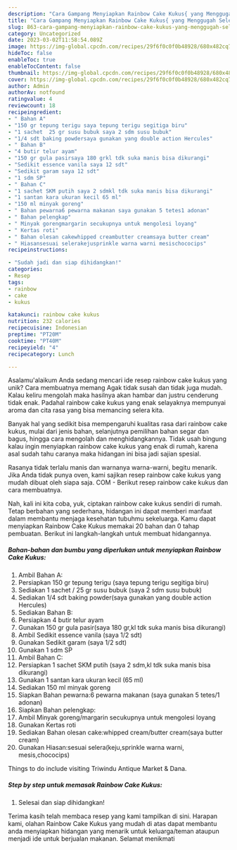 ```yaml
---
description: "Cara Gampang Menyiapkan Rainbow Cake Kukus{ yang Menggugah Selera"
title: "Cara Gampang Menyiapkan Rainbow Cake Kukus{ yang Menggugah Selera"
slug: 863-cara-gampang-menyiapkan-rainbow-cake-kukus-yang-menggugah-selera
category: Uncategorized
date: 2023-03-02T11:58:54.089Z
image: https://img-global.cpcdn.com/recipes/29f6f0c0f0b48928/680x482cq70/rainbow-cake-kukus-foto-resep-utama.jpg
hideToc: false
enableToc: true
enableTocContent: false
thumbnail: https://img-global.cpcdn.com/recipes/29f6f0c0f0b48928/680x482cq70/rainbow-cake-kukus-foto-resep-utama.jpg
cover: https://img-global.cpcdn.com/recipes/29f6f0c0f0b48928/680x482cq70/rainbow-cake-kukus-foto-resep-utama.jpg
author: Admin
authorAv: notfound
ratingvalue: 4
reviewcount: 18
recipeingredient:
- " Bahan A"
- "150 gr tepung terigu saya tepung terigu segitiga biru"
- "1 sachet  25 gr susu bubuk saya 2 sdm susu bubuk"
- "1/4 sdt baking powdersaya gunakan yang double action Hercules"
- " Bahan B"
- "4 butir telur ayam"
- "150 gr gula pasirsaya 180 grkl tdk suka manis bisa dikurangi"
- "Sedikit essence vanila saya 12 sdt"
- "Sedikit garam saya 12 sdt"
- "1 sdm SP"
- " Bahan C"
- "1 sachet SKM putih saya 2 sdmkl tdk suka manis bisa dikurangi"
- "1 santan kara ukuran kecil 65 ml"
- "150 ml minyak goreng"
- " Bahan pewarna6 pewarna makanan saya gunakan 5 tetes1 adonan"
- " Bahan pelengkap"
- " Minyak gorengmargarin secukupnya untuk mengolesi loyang"
- " Kertas roti"
- " Bahan olesan cakewhipped creambutter creamsaya butter cream"
- " Hiasansesuai selerakejusprinkle warna warni mesischococips"
recipeinstructions:

- "Sudah jadi dan siap dihidangkan!"
categories:
- Resep
tags:
- rainbow
- cake
- kukus

katakunci: rainbow cake kukus 
nutrition: 232 calories
recipecuisine: Indonesian
preptime: "PT20M"
cooktime: "PT40M"
recipeyield: "4"
recipecategory: Lunch

---
```



Asalamu'alaikum Anda sedang mencari ide resep rainbow cake kukus yang unik? Cara membuatnya memang Agak tidak susah dan tidak juga mudah. Kalau keliru mengolah maka hasilnya akan hambar dan justru cenderung tidak enak. Padahal rainbow cake kukus yang enak selayaknya mempunyai aroma dan cita rasa yang bisa memancing selera kita.


Banyak hal yang sedikit bisa mempengaruhi kualitas rasa dari rainbow cake kukus, mulai dari jenis bahan, selanjutnya pemilihan bahan segar dan bagus, hingga cara mengolah dan menghidangkannya. Tidak usah bingung kalau ingin menyiapkan rainbow cake kukus yang enak di rumah, karena asal sudah tahu caranya maka hidangan ini bisa jadi sajian spesial.

Rasanya tidak terlalu manis dan warnanya warna-warni, begitu menarik. Jika Anda tidak punya oven, kami sajikan resep rainbow cake kukus yang mudah dibuat oleh siapa saja. COM - Berikut resep rainbow cake kukus dan cara membuatnya.


Nah, kali ini kita coba, yuk, ciptakan rainbow cake kukus sendiri di rumah. Tetap berbahan yang sederhana, hidangan ini dapat memberi manfaat dalam membantu menjaga kesehatan tubuhmu sekeluarga. Kamu dapat menyiapkan Rainbow Cake Kukus memakai 20 bahan dan 0 tahap pembuatan. Berikut ini langkah-langkah untuk membuat hidangannya.

<!--inarticleads1-->

##### Bahan-bahan dan bumbu yang diperlukan untuk menyiapkan Rainbow Cake Kukus:

1. Ambil  Bahan A:
1. Persiapkan 150 gr tepung terigu (saya tepung terigu segitiga biru)
1. Sediakan 1 sachet / 25 gr susu bubuk (saya 2 sdm susu bubuk)
1. Sediakan 1/4 sdt baking powder(saya gunakan yang double action Hercules)
1. Sediakan  Bahan B:
1. Persiapkan 4 butir telur ayam
1. Gunakan 150 gr gula pasir(saya 180 gr,kl tdk suka manis bisa dikurangi)
1. Ambil Sedikit essence vanila (saya 1/2 sdt)
1. Gunakan Sedikit garam (saya 1/2 sdt)
1. Gunakan 1 sdm SP
1. Ambil  Bahan C:
1. Persiapkan 1 sachet SKM putih (saya 2 sdm,kl tdk suka manis bisa dikurangi)
1. Gunakan 1 santan kara ukuran kecil (65 ml)
1. Sediakan 150 ml minyak goreng
1. Siapkan  Bahan pewarna:6 pewarna makanan (saya gunakan 5 tetes/1 adonan)
1. Siapkan  Bahan pelengkap:
1. Ambil  Minyak goreng/margarin secukupnya untuk mengolesi loyang
1. Gunakan  Kertas roti
1. Sediakan  Bahan olesan cake:whipped cream/butter cream(saya butter cream)
1. Gunakan  Hiasan:sesuai selera(keju,sprinkle warna warni, mesis,chococips)


Things to do include visiting Triwindu Antique Market &amp; Dana. 

<!--inarticleads2-->

##### Step by step untuk memasak Rainbow Cake Kukus:


1. Selesai dan siap dihidangkan!



Terima kasih telah membaca resep yang kami tampilkan di sini. Harapan kami, olahan Rainbow Cake Kukus yang mudah di atas dapat membantu anda menyiapkan hidangan yang menarik untuk keluarga/teman ataupun menjadi ide untuk berjualan makanan. Selamat menikmati
